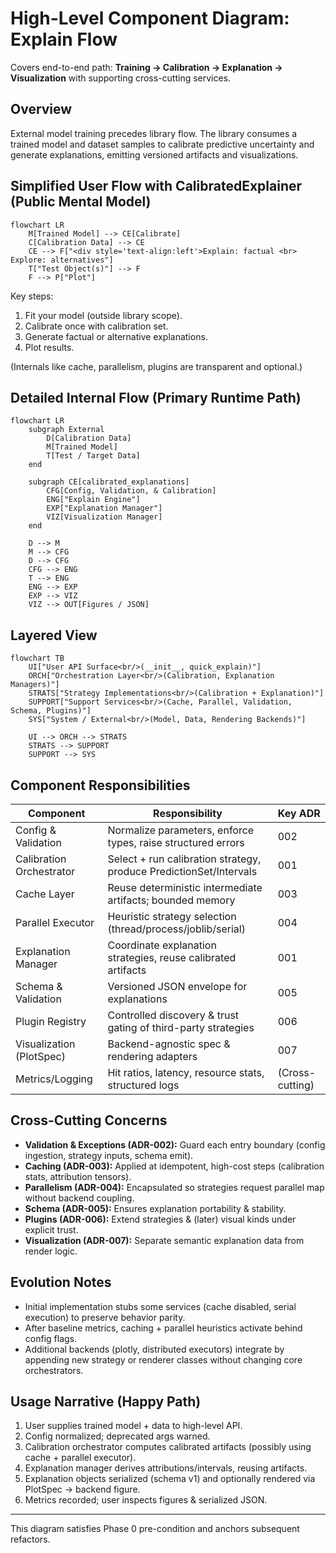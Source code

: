 # High-Level Component Diagram: Explain Flow

Covers end-to-end path: **Training → Calibration → Explanation → Visualization** with supporting cross-cutting services.

## Overview

External model training precedes library flow. The library consumes a trained model and dataset samples to calibrate predictive uncertainty and generate explanations, emitting versioned artifacts and visualizations.

## Simplified User Flow with CalibratedExplainer (Public Mental Model)

```mermaid
flowchart LR
    M[Trained Model] --> CE[Calibrate]
    C[Calibration Data] --> CE
    CE --> F["<div style='text-align:left'>Explain: factual <br> Explore: alternatives"]
    T["Test Object(s)"] --> F
    F --> P["Plot"]
```

Key steps:

1. Fit your model (outside library scope).
2. Calibrate once with calibration set.
3. Generate factual or alternative explanations.
4. Plot results.

(Internals like cache, parallelism, plugins are transparent and optional.)

## Detailed Internal Flow (Primary Runtime Path)

```mermaid
flowchart LR
    subgraph External
        D[Calibration Data]
        M[Trained Model]
        T[Test / Target Data]
    end

    subgraph CE[calibrated_explanations]
        CFG[Config, Validation, & Calibration]
        ENG["Explain Engine"]
        EXP["Explanation Manager"]
        VIZ[Visualization Manager]
    end

    D --> M
    M --> CFG
    D --> CFG
    CFG --> ENG
    T --> ENG
    ENG --> EXP
    EXP --> VIZ
    VIZ --> OUT[Figures / JSON]
```

## Layered View

```mermaid
flowchart TB
    UI["User API Surface<br/>(__init__, quick_explain)"]
    ORCH["Orchestration Layer<br/>(Calibration, Explanation Managers)"]
    STRATS["Strategy Implementations<br/>(Calibration + Explanation)"]
    SUPPORT["Support Services<br/>(Cache, Parallel, Validation, Schema, Plugins)"]
    SYS["System / External<br/>(Model, Data, Rendering Backends)"]

    UI --> ORCH --> STRATS
    STRATS --> SUPPORT
    SUPPORT --> SYS
```

## Component Responsibilities

| Component | Responsibility | Key ADR |
|-----------|----------------|---------|
| Config & Validation | Normalize parameters, enforce types, raise structured errors | 002 |
| Calibration Orchestrator | Select + run calibration strategy, produce PredictionSet/Intervals | 001 |
| Cache Layer | Reuse deterministic intermediate artifacts; bounded memory | 003 |
| Parallel Executor | Heuristic strategy selection (thread/process/joblib/serial) | 004 |
| Explanation Manager | Coordinate explanation strategies, reuse calibrated artifacts | 001 |
| Schema & Validation | Versioned JSON envelope for explanations | 005 |
| Plugin Registry | Controlled discovery & trust gating of third-party strategies | 006 |
| Visualization (PlotSpec) | Backend-agnostic spec & rendering adapters | 007 |
| Metrics/Logging | Hit ratios, latency, resource stats, structured logs | (Cross-cutting) |

## Cross-Cutting Concerns

- **Validation & Exceptions (ADR-002):** Guard each entry boundary (config ingestion, strategy inputs, schema emit).
- **Caching (ADR-003):** Applied at idempotent, high-cost steps (calibration stats, attribution tensors).
- **Parallelism (ADR-004):** Encapsulated so strategies request parallel map without backend coupling.
- **Schema (ADR-005):** Ensures explanation portability & stability.
- **Plugins (ADR-006):** Extend strategies & (later) visual kinds under explicit trust.
- **Visualization (ADR-007):** Separate semantic explanation data from render logic.

## Evolution Notes

- Initial implementation stubs some services (cache disabled, serial execution) to preserve behavior parity.
- After baseline metrics, caching + parallel heuristics activate behind config flags.
- Additional backends (plotly, distributed executors) integrate by appending new strategy or renderer classes without changing core orchestrators.

## Usage Narrative (Happy Path)

1. User supplies trained model + data to high-level API.
2. Config normalized; deprecated args warned.
3. Calibration orchestrator computes calibrated artifacts (possibly using cache + parallel executor).
4. Explanation manager derives attributions/intervals, reusing artifacts.
5. Explanation objects serialized (schema v1) and optionally rendered via PlotSpec → backend figure.
6. Metrics recorded; user inspects figures & serialized JSON.

---

This diagram satisfies Phase 0 pre-condition and anchors subsequent refactors.
